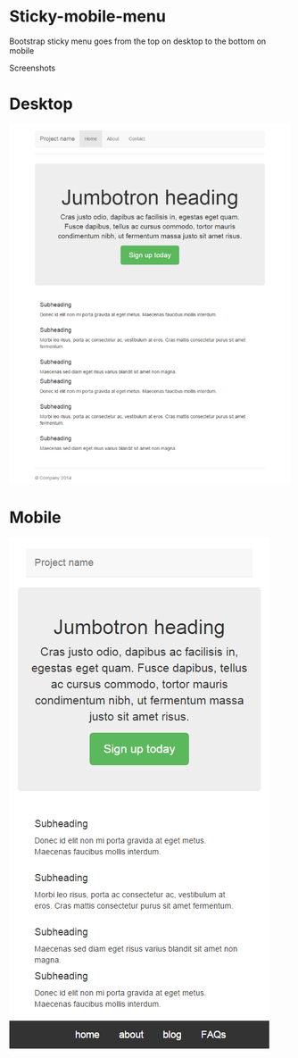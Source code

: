 # Sticky-mobile-menu
Bootstrap sticky menu goes from the top on desktop to the bottom on mobile

Screenshots

# Desktop
![Screenshot](/Screenshots/desktop.png?raw=true "Desktop")

# Mobile
![Screenshot](/Screenshots/mobile.png?raw=true "mobile")
